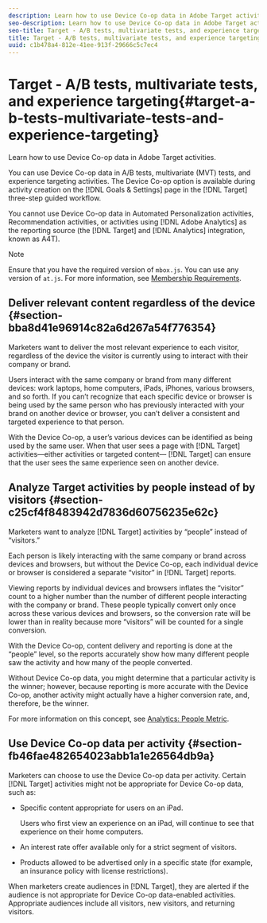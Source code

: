```yaml
---
description: Learn how to use Device Co-op data in Adobe Target activities.
seo-description: Learn how to use Device Co-op data in Adobe Target activities.
seo-title: Target - A/B tests, multivariate tests, and experience targeting
title: Target - A/B tests, multivariate tests, and experience targeting
uuid: c1b478a4-812e-41ee-913f-29666c5c7ec4
---
```


# Target - A/B tests, multivariate tests, and experience targeting{#target-a-b-tests-multivariate-tests-and-experience-targeting}

Learn how to use Device Co-op data in Adobe Target activities.

You can use Device Co-op data in A/B tests, multivariate (MVT) tests, and experience targeting activities. The Device Co-op option is available during activity creation on the [!DNL Goals & Settings] page in the [!DNL Target] three-step guided workflow.

You cannot use Device Co-op data in Automated Personalization activities, Recommendation activities, or activities using [!DNL Adobe Analytics] as the reporting source (the [!DNL Target] and [!DNL Analytics] integration, known as A4T).

>[!NOTE]
>
>Ensure that you have the required version of `mbox.js`. You can use any version of `at.js`. For more information, see [Membership Requirements](../about/requirements.md#concept-31d3d165d22546afbedf023d32ad3a43).

## Deliver relevant content regardless of the device {#section-bba8d41e96914c82a6d267a54f776354}

Marketers want to deliver the most relevant experience to each visitor, regardless of the device the visitor is currently using to interact with their company or brand.

Users interact with the same company or brand from many different devices: work laptops, home computers, iPads, iPhones, various browsers, and so forth. If you can’t recognize that each specific device or browser is being used by the same person who has previously interacted with your brand on another device or browser, you can’t deliver a consistent and targeted experience to that person.

With the Device Co-op, a user’s various devices can be identified as being used by the same user. When that user sees a page with [!DNL Target] activities—either activities or targeted content— [!DNL Target] can ensure that the user sees the same experience seen on another device.

## Analyze Target activities by people instead of by visitors {#section-c25cf4f8483942d7836d60756235e62c}

Marketers want to analyze [!DNL Target] activities by “people” instead of “visitors.”

Each person is likely interacting with the same company or brand across devices and browsers, but without the Device Co-op, each individual device or browser is considered a separate “visitor” in [!DNL Target] reports.

Viewing reports by individual devices and browsers inflates the “visitor” count to a higher number than the number of different people interacting with the company or brand. These people typically convert only once across these various devices and browsers, so the conversion rate will be lower than in reality because more “visitors” will be counted for a single conversion.

With the Device Co-op, content delivery and reporting is done at the “people” level, so the reports accurately show how many different people saw the activity and how many of the people converted.

Without Device Co-op data, you might determine that a particular activity is the winner; however, because reporting is more accurate with the Device Co-op, another activity might actually have a higher conversion rate, and, therefore, be the winner.

For more information on this concept, see [Analytics: People Metric](../other-solutions/people.md#concept-8c57cd3904974e078d7fbf84ac9c2d63).

## Use Device Co-op data per activity {#section-fb46fae482654023abb1a1e26564db9a}

Marketers can choose to use the Device Co-op data per activity. Certain [!DNL Target] activities might not be appropriate for Device Co-op data, such as:

* Specific content appropriate for users on an iPad.

  Users who first view an experience on an iPad, will continue to see that experience on their home computers. 

* An interest rate offer available only for a strict segment of visitors. 
* Products allowed to be advertised only in a specific state (for example, an insurance policy with license restrictions).

When marketers create audiences in [!DNL Target], they are alerted if the audience is not appropriate for Device Co-op data-enabled activities. Appropriate audiences include all visitors, new visitors, and returning visitors. 
